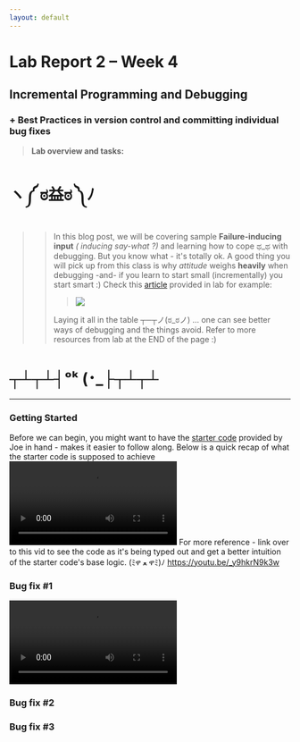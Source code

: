 ```yaml
---
layout: default
---
```


# Lab Report 2 – Week 4
## Incremental Programming and Debugging
### + Best Practices in version control and committing individual bug fixes
> **Lab overview and tasks:**
# ヽ༼ ಠ益ಠ ༽ﾉ
>>In this blog post, we will be covering sample **Failure-inducing input** *( inducing say-what ?)* and learning how to cope ಥ_ಥ with debugging. But you know what - it's totally ok. A good thing you will pick up from this class is why *attitude* weighs **heavily** when debugging -and- if you learn to start small (incrementally) you start smart :) 
>>Check this [article](https://jvns.ca/blog/debugging-attitude-matters/) provided in lab for example:
>>> <img src="https://pbs.twimg.com/media/EVfh7xaXsAAJa3E?format=jpg&amp;name=medium">
>> Laying it all in the table ┬─┬ノ(ಠ_ಠノ) ... one can see better ways of debugging and the things avoid. Refer to more resources from lab at the END of the page :)

# ┬┴┬┴┤ᵒᵏ (･_├┬┴┬┴
***

### Getting Started
Before we can begin, you might want to have the [starter code](https://github.com/ucsd-cse15l-w22/markdown-parse) provided by Joe in hand - makes it easier to follow along.
Below is a quick recap of what the starter code is supposed to achieve
<video src="assets\images\week4.intro.mp4" controls="controls" style="max-width: 1000px;"></video>
For more reference - link over to this vid to see the code as it's being typed out and get a better intuition of the starter code's base logic.
(ﾐዋ ﻌ ዋﾐ)ﾉ https://youtu.be/_y9hkrN9k3w


### Bug fix #1
<video src="assets\images\testCase1.mp4" controls="controls" style="max-width: 1000px;"></video>

### Bug fix #2

### Bug fix #3